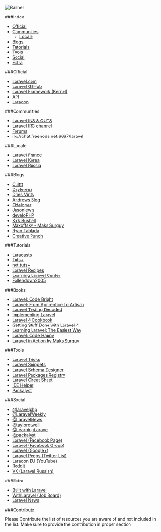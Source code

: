![Banner](http://i.imgur.com/k0G6tMM.png)

###Index
* [Official](#official)
* [Communities](#communities)
	* [Locale](#locale) 	
* [Blogs](#blogs)
* [Tutorials](#tutorials)
* [Tools](#tools)
* [Social](#social)
* [Extra](#extra)

###Official
* [Laravel.com](http://laravel.com/)
* [Laravel GitHub](https://github.com/laravel/laravel) 
* [Laravel Framework (Kernel)](https://github.com/laravel/framework)
* [API](http://laravel.com/api/)
* [Laracon](https://conference.laravel.com/)

###Communities
* [Laravel INS & OUTS](http://laravel.io/)
* [Laravel IRC channel](http://laravel.io/irc)
* [Forums](http://forums.laravel.io)
* irc://chat.freenode.net:6667/laravel

###Locale
* [Laravel France](http://laravel.fr)
* [Laravel Korea](http://laravel-korea.org/)
* [Laravel Russia](http://laravel.ru)

###Blogs
* [Culttt](http://culttt.com)
* [Daylerees](http://daylerees.com/)
* [Dries Vints](http://driesvints.com/)
* [Andrews Blog](http://blog.kongnir.com)
* [Fideloper](http://fideloper.com/tag/laravel)
* [Jasonlewis](http://jasonlewis.me)
* [develoPHP](http://www.develophp.org/)
* [Kirk Bushell](http://kirkbushell.me/categories/laravel/)
* [Maxoffsky - Maks Surguy](http://maxoffsky.com/category/code-blog/)
* [Ryan Tablada](http://ryantablada.com/tag/Laravel)
* [Creative Punch](http://creative-punch.net/articles/php-articles/laravel-tutorials/)

###Tutorials
* [Laracasts](https://laracasts.com/)
* [Tuts+](https://tutsplus.com/?s=laravel&post_type=all)
* [net.tuts+](https://tutsplus.com/?s=laravel&post_type=all)
* [Laravel Recipes](http://laravel-recipes.com/)
* [Learning Laravel Center](http://www.learninglaravel.net)
* [Fallendown2005](https://www.youtube.com/user/fallendown2005)

###Books
* [Laravel: Code Bright](https://leanpub.com/codebright)
* [Laravel: From Apprentice To Artisan](https://leanpub.com/laravel)
* [Laravel Testing Decoded](https://leanpub.com/laravel-testing-decoded)
* [Implementing Laravel](https://leanpub.com/implementinglaravel)
* [Laravel 4 Cookbook](https://leanpub.com/laravel4cookbook)
* [Getting Stuff Done with Laravel 4](https://leanpub.com/gettingstuffdonelaravel)
* [Learning Laravel: The Easiest Way](https://leanpub.com/learninglaravel)
* [Laravel: Code Happy](https://leanpub.com/codehappy)
* [Laravel in Action by Maks Surguy](http://www.manning.com/surguy/)

###Tools
* [Laravel Tricks](http://www.laravel-tricks.com/)
* [Laravel Snippets](http://laravelsnippets.com/)
* [Laravel Schema Designer](http://laravelsd.com/)
* [Laravel Packages Registry](http://registry.autopergamene.eu/)
* [Laravel Cheat Sheet](http://cheats.laravel.com)
* [IDE Helper](https://github.com/barryvdh/laravel-ide-helper)
* [Packalyst](http://packalyst.com)

###Social
* [@laravelphp](https://twitter.com/laravelphp)
* [@LaravelWeekly](https://twitter.com/LaravelWeekly)
* [@LaravelNews](https://twitter.com/laravelnews)
* [@taylorotwell](https://twitter.com/taylorotwell)
* [@LearningLaravel](https://twitter.com/LearningLaravel)
* [@packalyst](https://twitter.com/packalyst)
* [Laravel (Facebook Page)](https://www.facebook.com/LaravelCommunity)
* [Laravel (Facebook Group)](https://www.facebook.com/groups/LaravelCommunity)
* [Laravel (Google+)](https://plus.google.com/u/0/communities/106838454910116161868)
* [Laravel Peeps (Twitter List)](https://twitter.com/jeffrey_way/laravel-peeps/members)
* [Laracon EU (YouTube)](http://www.youtube.com/channel/UCb9XEo_1SDNR8Ucpbktrg5A)
* [Reddit](http://www.reddit.com/r/laravel/)
* [VK (Laravel Russian)](http://vk.com/laravel_rus)

###Extra
* [Built with Laravel](http://builtwithlaravel.com)
* [WithLaravel (Job Board)](http://withlaravel.com)
* [Laravel News](http://laravel-news.com)

###Contribute

Please Contribute the list of resources you are aware of and not included in the list. Make sure to provide the contribution in proper section
